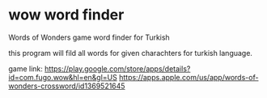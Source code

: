 # wow word finder
Words of Wonders game word finder for Turkish

this program will fild all words for given charachters for turkish language.

game link:
https://play.google.com/store/apps/details?id=com.fugo.wow&hl=en&gl=US
https://apps.apple.com/us/app/words-of-wonders-crossword/id1369521645
